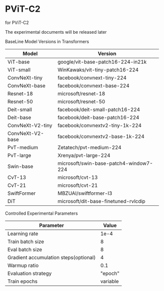 # PViT-C2
for PViT-C2<br>

The experimental documents will be released later<br>

BaseLine Model Versions in Transformers<br>

| Model | Version |
| --- | --- |
| ViT-base | google/vit-base-patch16-224-in21k |
| ViT-small | WinKawaks/vit-tiny-patch16-224 |
| ConvNeXt-tiny | facebook/convnext-tiny-224 |
| ConvNeXt-base | facebook/convnext-base-224 |
| Resnet-18 | microsoft/resnet-18 |
| Resnet-50 | microsoft/resnet-50 |
| Deit-small | facebook/deit-small-patch16-224 |
| Deit-base | facebook/deit-base-patch16-224 |
| ConvNeXt-V2-tiny | facebook/convnextv2-tiny-1k-224 |
| ConvNeXt-V2-base | facebook/convnextv2-base-1k-224 |
| PvT-medium | Zetatech/pvt-medium-224 |
| PvT-large | Xrenya/pvt-large-224 |
| Swin-base | microsoft/swin-base-patch4-window7-224 |
| CvT-13 | microsoft/cvt-13 |
| CvT-21 | microsoft/cvt-21 |
| SwiftFormer | MBZUAI/swiftformer-l3 |
| DiT | microsoft/dit-base-finetuned-rvlcdip |

Controlled Experimental Parameters<br>

| Parameter | Value |
| --- | --- |
| Learning rate | 1e-4 |
| Train batch size | 8 |
| Eval batch size | 8 |
| Gradient accumulation steps(optional) | 4 |
| Warmup ratio | 0.1 |
| Evaluation strategy | "epoch" |
| Train epochs | variable |
